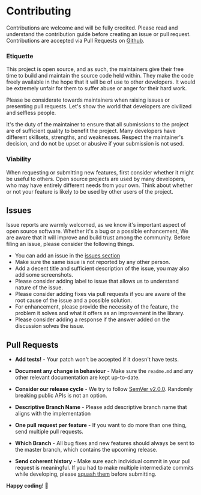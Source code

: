 # Contributing

Contributions are welcome and will be fully credited. Please read and understand the contribution guide before creating an issue or pull request. Contributions are accepted via Pull Requests on [Github](https://github.com/asmitnepali/filament-mention).

### Etiquette
This project is open source, and as such, the maintainers give their free time to build and maintain the source code held within. They make the code freely available in the hope that it will be of use to other developers. It would be extremely unfair for them to suffer abuse or anger for their hard work.

Please be considerate towards maintainers when raising issues or presenting pull requests. Let's show the world that developers are civilized and selfless people.

It's the duty of the maintainer to ensure that all submissions to the project are of sufficient quality to benefit the project. Many developers have different skillsets, strengths, and weaknesses. Respect the maintainer's decision, and do not be upset or abusive if your submission is not used.

### Viability
When requesting or submitting new features, first consider whether it might be useful to others. Open source projects are used by many developers, who may have entirely different needs from your own. Think about whether or not your feature is likely to be used by other users of the project.

## Issues
Issue reports are warmly welcomed, as we know it's important aspect of open source software. Whether it's a bug or a possible enhancement, We are aware that it will improve and build trust among the community. Before filing an issue, please consider the following things.

- You can add an issue in the [issues section](https://github.com/asmitnepali/filament-mention/issues)
- Make sure the same issue is not reported by any other person.
- Add a decent title and sufficient description of the issue, you may also add some screenshots.
- Please consider adding label to issue that allows us to understand nature of the issue.
- Please consider adding fixes via pull requests if you are aware of the root cause of the issue and a possible solution.
- For enhancement, please provide the necessity of the feature, the problem it solves and what it offers as an improvement in the library.
- Please consider adding a response if the answer added on the discussion solves the issue.

## Pull Requests

- **Add tests!** - Your patch won't be accepted if it doesn't have tests.

- **Document any change in behaviour** - Make sure the `readme.md` and any other relevant documentation are kept up-to-date.

- **Consider our release cycle** - We try to follow [SemVer v2.0.0](http://semver.org/). Randomly breaking public APIs is not an option.

- **Descriptive Branch Name** - Please add descriptive branch name that aligns with the implementation
- **One pull request per feature** - If you want to do more than one thing, send multiple pull requests.
- **Which Branch** - All bug fixes and new features should always be sent to the master branch, which contains the upcoming release.

- **Send coherent history** - Make sure each individual commit in your pull request is meaningful. If you had to make multiple intermediate commits while developing, please [squash them](http://www.git-scm.com/book/en/v2/Git-Tools-Rewriting-History#Changing-Multiple-Commit-Messages) before submitting.


**Happy coding**! 🎉
```
